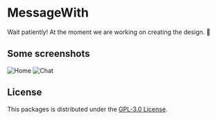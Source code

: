 # MessageWith
Wait patiently! At the moment we are working on creating the design. 🧐

## Some screenshots

![Home](https://github.com/messagewith/messagewith/blob/main/assets/home.png?raw=true)
![Chat](https://github.com/messagewith/messagewith/blob/main/assets/chat.png?raw=true)

## License
This packages is distributed under the [GPL-3.0 License](https://github.com/messagewith/messagewith/blob/main/LICENSE).